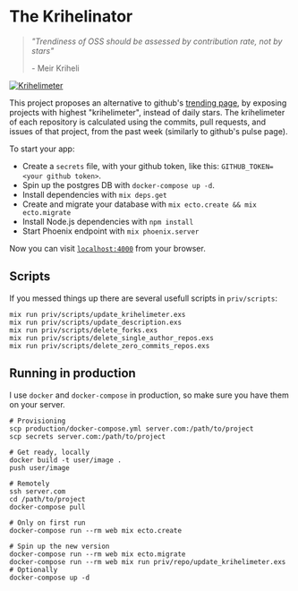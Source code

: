 # The Krihelinator

> *"Trendiness of OSS should be assessed by contribution rate, not by stars"*
>
> \- Meir Kriheli

[![Krihelimeter](http://krihelinator.xyz/badge/nagasaki45/krihelinator)](http://krihelinator.xyz)

This project proposes an alternative to github's [trending page](http://github.com/trending), by exposing projects with highest "krihelimeter", instead of daily stars. The krihelimeter of each repository is calculated using the commits, pull requests, and issues of that project, from the past week (similarly to github's pulse page).

To start your app:

  * Create a `secrets` file, with your github token, like this: `GITHUB_TOKEN=<your github token>`.
  * Spin up the postgres DB with `docker-compose up -d`.
  * Install dependencies with `mix deps.get`
  * Create and migrate your database with `mix ecto.create && mix ecto.migrate`
  * Install Node.js dependencies with `npm install`
  * Start Phoenix endpoint with `mix phoenix.server`

Now you can visit [`localhost:4000`](http://localhost:4000) from your browser.

## Scripts

If you messed things up there are several usefull scripts in `priv/scripts`:

    mix run priv/scripts/update_krihelimeter.exs
    mix run priv/scripts/update_description.exs
    mix run priv/scripts/delete_forks.exs
    mix run priv/scripts/delete_single_author_repos.exs
    mix run priv/scripts/delete_zero_commits_repos.exs

## Running in production

I use `docker` and `docker-compose` in production, so make sure you have them on your server.

    # Provisioning
    scp production/docker-compose.yml server.com:/path/to/project
    scp secrets server.com:/path/to/project

    # Get ready, locally
    docker build -t user/image .
    push user/image

    # Remotely
    ssh server.com
    cd /path/to/project
    docker-compose pull

    # Only on first run
    docker-compose run --rm web mix ecto.create

    # Spin up the new version
    docker-compose run --rm web mix ecto.migrate
    docker-compose run --rm web mix run priv/repo/update_krihelimeter.exs  # Optionally
    docker-compose up -d

